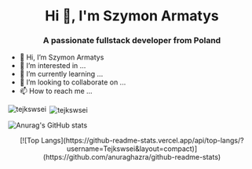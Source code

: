 <h1 align="center">Hi 👋, I'm Szymon Armatys</h1>
<h3 align="center">A passionate fullstack developer from Poland</h3>

- 👋 Hi, I’m Szymon Armatys
- 👀 I’m interested in ...
- 🌱 I’m currently learning ...
- 💞️ I’m looking to collaborate on ...
- 📫 How to reach me ...

<!---
Tejkswsei/Tejkswsei is a ✨ special ✨ repository because its `README.md` (this file) appears on your GitHub profile.
You can click the Preview link to take a look at your changes.
--->

<p><img align="left" src="https://github-readme-stats.vercel.app/api/top-langs?username=tejkswsei&show_icons=true&locale=en&layout=compact" alt="tejkswsei" /></p>

<p>&nbsp;<img align="center" src="https://github-readme-stats.vercel.app/api?username=tejkswsei&show_icons=true&locale=en" alt="tejkswsei" /></p>

![Anurag's GitHub stats](https://github-readme-stats.vercel.app/api?username=Tejkswsei&show_icons=true&theme=radical)

<p align="center">
  [![Top Langs](https://github-readme-stats.vercel.app/api/top-langs/?username=Tejkswsei&layout=compact)](https://github.com/anuraghazra/github-readme-stats)
</p>

